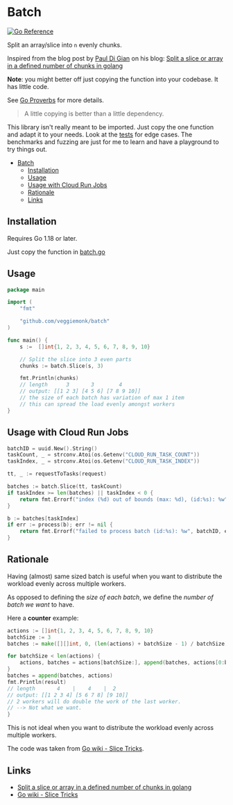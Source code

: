 # Batch

[![Go Reference](https://pkg.go.dev/badge/github.com/veggiemonk/batch.svg)](https://pkg.go.dev/github.com/veggiemonk/batch)

Split an array/slice into `n` evenly chunks.

Inspired from the blog post by [Paul Di Gian](https://github.com/PaulDiGian) on his blog:
[Split a slice or array in a defined number of chunks in golang](https://pauldigian.com/split-a-slice-or-array-in-a-defined-number-of-chunks-in-golang-but-any-language-really)

**Note**: you might better off just copying the function into your codebase.
It has little code.

See [Go Proverbs](https://go-proverbs.github.io/) for more details.

> A little copying is better than a little dependency.

This library isn't really meant to be imported.
Just copy the one function and adapt it to your needs.
Look at the [tests](batch_test.go) for edge cases.
The benchmarks and fuzzing are just for me to learn and have a playground
to try things out.

<!-- TOC -->

-   [Batch](#batch)
    -   [Installation](#installation)
    -   [Usage](#usage)
    -   [Usage with Cloud Run Jobs](#usage-with-cloud-run-jobs)
    -   [Rationale](#rationale)
    -   [Links](#links)

## Installation

Requires Go 1.18 or later.

Just copy the function in [batch.go](batch.go)

## Usage

```go
package main

import (
	"fmt"

	"github.com/veggiemonk/batch"
)

func main() {
    s :=  []int{1, 2, 3, 4, 5, 6, 7, 8, 9, 10}

    // Split the slice into 3 even parts
    chunks := batch.Slice(s, 3)

    fmt.Println(chunks)
    // length      3       3        4
    // output: [[1 2 3] [4 5 6] [7 8 9 10]]
    // the size of each batch has variation of max 1 item
    // this can spread the load evenly amongst workers
}
```

## Usage with Cloud Run Jobs

```go
batchID = uuid.New().String()
taskCount, _ = strconv.Atoi(os.Getenv("CLOUD_RUN_TASK_COUNT"))
taskIndex, _ = strconv.Atoi(os.Getenv("CLOUD_RUN_TASK_INDEX"))

tt, _ := requestToTasks(request)

batches := batch.Slice(tt, taskCount)
if taskIndex >= len(batches) || taskIndex < 0 {
	return fmt.Errorf("index (%d) out of bounds (max: %d), (id:%s): %w", taskIndex, len(batches), batchID, ErrTaskIndexOutOfBounds)
}

b := batches[taskIndex]
if err := process(b); err != nil {
    return fmt.Errorf("failed to process batch (id:%s): %w", batchID, err)
}
```

## Rationale

Having (almost) same sized batch is useful when you want to distribute the workload evenly across multiple workers.

As opposed to defining the _size of each batch_, we define the _number of batch we want_ to have.

Here a **counter** example:

```go
actions := []int{1, 2, 3, 4, 5, 6, 7, 8, 9, 10}
batchSize := 3
batches := make([][]int, 0, (len(actions) + batchSize - 1) / batchSize)

for batchSize < len(actions) {
    actions, batches = actions[batchSize:], append(batches, actions[0:batchSize:batchSize])
}
batches = append(batches, actions)
fmt.Println(result)
// length       4    |    4    |  2
// output: [[1 2 3 4] [5 6 7 8] [9 10]]
// 2 workers will do double the work of the last worker.
// --> Not what we want.
}
```

This is not ideal when you want to distribute the workload evenly across multiple workers.

The code was taken from [Go wiki - Slice Tricks](https://go.dev/wiki/SliceTricks#batching-with-minimal-allocation).

[//]: # "can be played with here: https://go.dev/play/p/-ULiql4tOTc"

## Links

-   [Split a slice or array in a defined number of chunks in golang](https://pauldigian.com/split-a-slice-or-array-in-a-defined-number-of-chunks-in-golang-but-any-language-really)
-   [Go wiki - Slice Tricks](https://go.dev/wiki/SliceTricks#batching-with-minimal-allocation)
